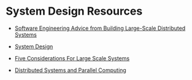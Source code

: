 # System Design Resources

* [Software Engineering Advice from Building Large-Scale Distributed Systems](http://static.googleusercontent.com/media/research.google.com/en/us/people/jeff/stanford-295-talk.pdf)

* [System Design](https://www.hiredintech.com/system-design/)

* [Five Considerations For Large Scale Systems](https://sites.google.com/site/craigandera/craigs-stuff/scalability-considerations/five-considerations-for-large-scale-systems)

* [Distributed Systems and Parallel Computing](http://research.google.com/pubs/DistributedSystemsandParallelComputing.html)